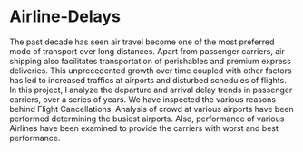 # Airline-Delays
The past decade has seen air travel become one of the most preferred mode of transport over long distances. Apart from passenger carriers, air shipping also facilitates transportation of perishables and premium express deliveries. This unprecedented growth over time coupled with other factors has led to increased traffics at airports and disturbed schedules of flights. In this project, I analyze the departure and arrival delay trends in passenger carriers, over a series of years. We have inspected the various reasons behind Flight Cancellations. Analysis of crowd at various airports have been performed determining the busiest airports. Also, performance of various Airlines have been examined to provide the carriers with worst and best performance.
